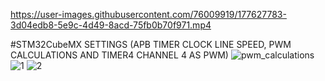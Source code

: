 

https://user-images.githubusercontent.com/76009919/177627783-3d04edb8-5e9c-4d49-8acd-75fb0b70f971.mp4

#STM32CubeMX SETTINGS (APB TIMER CLOCK LINE SPEED, PWM CALCULATIONS AND TIMER4 CHANNEL 4 AS PWM)
![pwm_calculations](https://user-images.githubusercontent.com/76009919/177629908-18da4d70-345c-40bb-b5d4-39ba33e95a0e.jpeg)
![1](https://user-images.githubusercontent.com/76009919/177628227-ebdc0e85-ebc5-4db6-a5ec-576681aa84d5.png)
![2](https://user-images.githubusercontent.com/76009919/177628221-7424f4b8-38e8-4b3c-a6ce-129d3bc04e85.png)

